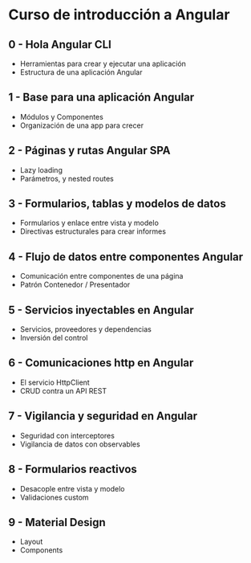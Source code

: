 # Curso de introducción a Angular

## 0 - Hola Angular CLI

- Herramientas para crear y ejecutar una aplicación
- Estructura de una aplicación Angular

## 1 - Base para una aplicación Angular

- Módulos y Componentes
- Organización de una app para crecer

## 2 - Páginas y rutas Angular SPA

- Lazy loading
- Parámetros, y nested routes

## 3 - Formularios, tablas y modelos de datos

- Formularios y enlace entre vista y modelo
- Directivas estructurales para crear informes

## 4 - Flujo de datos entre componentes Angular

- Comunicación entre componentes de una página
- Patrón Contenedor / Presentador

## 5 - Servicios inyectables en Angular

- Servicios, proveedores y dependencias
- Inversión del control

## 6 - Comunicaciones http en Angular

- El servicio HttpClient
- CRUD contra un API REST

## 7 - Vigilancia y seguridad en Angular

- Seguridad con interceptores
- Vigilancia de datos con observables

## 8 - Formularios reactivos

- Desacople entre vista y modelo
- Validaciones custom

## 9 - Material Design

- Layout
- Components
